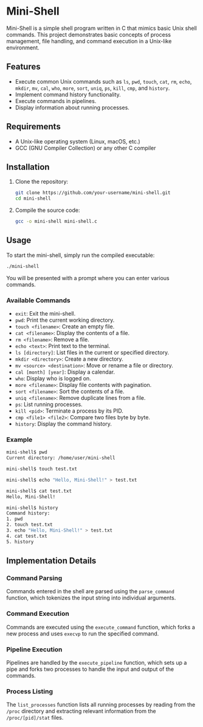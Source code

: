 # Mini-Shell

Mini-Shell is a simple shell program written in C that mimics basic Unix shell commands. This project demonstrates basic concepts of process management, file handling, and command execution in a Unix-like environment.

## Features

- Execute common Unix commands such as `ls`, `pwd`, `touch`, `cat`, `rm`, `echo`, `mkdir`, `mv`, `cal`, `who`, `more`, `sort`, `uniq`, `ps`, `kill`, `cmp`, and `history`.
- Implement command history functionality.
- Execute commands in pipelines.
- Display information about running processes.

## Requirements

- A Unix-like operating system (Linux, macOS, etc.)
- GCC (GNU Compiler Collection) or any other C compiler

## Installation

1. Clone the repository:

    ```bash
    git clone https://github.com/your-username/mini-shell.git
    cd mini-shell
    ```

2. Compile the source code:

    ```bash
    gcc -o mini-shell mini-shell.c
    ```

## Usage

To start the mini-shell, simply run the compiled executable:

```bash
./mini-shell
```

You will be presented with a prompt where you can enter various commands.

### Available Commands

- `exit`: Exit the mini-shell.
- `pwd`: Print the current working directory.
- `touch <filename>`: Create an empty file.
- `cat <filename>`: Display the contents of a file.
- `rm <filename>`: Remove a file.
- `echo <text>`: Print text to the terminal.
- `ls [directory]`: List files in the current or specified directory.
- `mkdir <directory>`: Create a new directory.
- `mv <source> <destination>`: Move or rename a file or directory.
- `cal [month] [year]`: Display a calendar.
- `who`: Display who is logged on.
- `more <filename>`: Display file contents with pagination.
- `sort <filename>`: Sort the contents of a file.
- `uniq <filename>`: Remove duplicate lines from a file.
- `ps`: List running processes.
- `kill <pid>`: Terminate a process by its PID.
- `cmp <file1> <file2>`: Compare two files byte by byte.
- `history`: Display the command history.

### Example

```sh
mini-shell$ pwd
Current directory: /home/user/mini-shell

mini-shell$ touch test.txt

mini-shell$ echo "Hello, Mini-Shell!" > test.txt

mini-shell$ cat test.txt
Hello, Mini-Shell!

mini-shell$ history
Command history:
1. pwd
2. touch test.txt
3. echo "Hello, Mini-Shell!" > test.txt
4. cat test.txt
5. history
```

## Implementation Details

### Command Parsing

Commands entered in the shell are parsed using the `parse_command` function, which tokenizes the input string into individual arguments.

### Command Execution

Commands are executed using the `execute_command` function, which forks a new process and uses `execvp` to run the specified command.

### Pipeline Execution

Pipelines are handled by the `execute_pipeline` function, which sets up a pipe and forks two processes to handle the input and output of the commands.

### Process Listing

The `list_processes` function lists all running processes by reading from the `/proc` directory and extracting relevant information from the `/proc/[pid]/stat` files.

